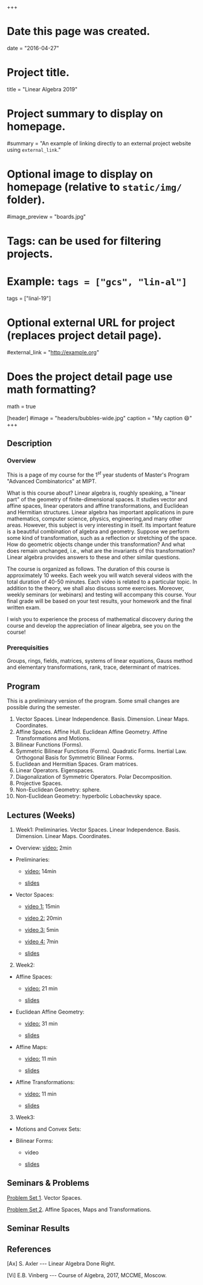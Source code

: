 +++
# Date this page was created.
date = "2016-04-27"

# Project title.
title = "Linear Algebra 2019"

# Project summary to display on homepage.
#summary = "An example of linking directly to an external project website using `external_link`."

# Optional image to display on homepage (relative to `static/img/` folder).
#image_preview = "boards.jpg"

# Tags: can be used for filtering projects.
# Example: `tags = ["gcs", "lin-al"]`
tags = ["linal-19"]

# Optional external URL for project (replaces project detail page).
#external_link = "http://example.org"

# Does the project detail page use math formatting?
math = true

[header]
#image = "headers/bubbles-wide.jpg"
caption = "My caption :smile:"
+++



## Description

### Overview


This is a page of my course for the $1^{st}$ year students of Master's Program "Advanced Combinatorics" at MIPT.

What is this course about? Linear algebra is, roughly speaking, a "linear part" of the geometry of finite-dimensional spaces. It studies vector and affine spaces, linear operators and affine transformations, and Euclidean and Hermitian structures. Linear algebra has important applications in pure mathematics, computer science, physics, engineering,and many other areas. However, this subject is very interesting in itself. Its important feature is a beautiful combination of algebra and geometry. Suppose we perform some kind of transformation, such as a reflection or stretching of the space. How do geometric objects change under this transformation? And what does remain unchanged, i.e., what are the invariants of this transformation? Linear algebra provides answers to these and other similar questions.

The course is organized as follows. The duration of this course is approximately 10 weeks. Each week you will watch several videos with the total duration of 40-50 minutes. Each video is related to a particular topic. In addition to the theory, we shall also discuss some exercises. Moreover, weekly seminars (or webinars) and testing will accompany this course. Your final grade will be based on your test results, your homework and the final written exam.

I wish you to experience the process of mathematical discovery during the course and develop the appreciation of linear algebra, see you on the course!


### Prerequisities

Groups, rings, fields, matrices, systems of linear equations, Gauss method and elementary transformations, rank, trace, determinant of matrices.




## Program

This is a preliminary version of the program. Some small changes are possible during the semester.

1. Vector Spaces. Linear Independence. Basis. Dimension. Linear Maps. Coordinates.
2. Affine Spaces. Affine Hull. Euclidean Affine Geometry. Affine Transformations and Motions.
3. Bilinear Functions (Forms).
4. Symmetric Bilinear Functions (Forms). Quadratic Forms. Inertial Law. Orthogonal Basis for Symmetric Bilinear Forms. 
5. Euclidean and Hermitian Spaces. Gram matrices.
6. Linear Operators. Eigenspaces.
7. Diagonalization of Symmetric Operators. Polar Decomposition.
8. Projective Spaces.
9. Non-Euclidean Geometry: sphere.
10. Non-Euclidean Geometry: hyperbolic Lobachevsky space. 

## Lectures (Weeks)

1. Week1: Preliminaries. Vector Spaces. Linear Independence. Basis. Dimension. Linear Maps. Coordinates.

  - Overview: [video:](https://drive.google.com/open?id=14EhIg8xC5tdWFNvg7z9bMUR2Ga2BmdJS) 2min
  
  - Preliminaries: 
    
      + [video:](https://drive.google.com/open?id=1c5HGBmk3aC7VQPSaMakeujZyMYuC7DxD) 14min
    
      + [slides](Preliminaries.pdf)
  
  - Vector Spaces:
    
      + [video 1:](https://drive.google.com/open?id=10gXaqtOVew0PuxqzJAdbSqVr78kUQIEH) 15min
    
      + [video 2:](https://drive.google.com/open?id=198UGEKh02KFiR6fJjM5PM6hGH0qe6AMA) 20min
    
      + [video 3:](https://drive.google.com/open?id=1WwplLSVWWgI-6AMPu48L0HEIIcenbhxy) 5min

      + [video 4:](https://drive.google.com/open?id=19NsXVAumF8YBdQMBEJs2t_pPgKGngZUd) 7min

      + [slides](Vector-Spaces.pdf)

2. Week2:
  
  - Affine Spaces:
      
      + [video:](https://drive.google.com/open?id=1bORHzbg0Hr0a3eH8JC8c7dtyA8CbWd67) 21 min

      + [slides](Affine-Spaces.pdf)

  - Euclidean Affine Geometry:

      + [video:](https://drive.google.com/open?id=1nej49JRqE6Vr8P7IQtt8AtbRVGrDJ3oA) 31 min

      + [slides](Euclid-Affine-Geom.pdf)

  - Affine Maps:

      + [video:](https://drive.google.com/open?id=1uTab99eQf0la3no7mz6eZ0TFf9gdrf_c) 11 min

      + [slides](Affine-Maps.pdf)


  - Affine Transformations:

      + [video:](https://drive.google.com/open?id=1W1wU_ZDJcwj9DQu-sLVvML3ee4IPWbS8) 11 min

      + [slides](Affine-Transformations.pdf)
    

3. Week3:


  - Motions and Convex Sets:

  
  - Bilinear Forms:

      + video

      + [slides](Bilinear-Forms.pdf)






## Seminars & Problems

[Problem Set 1](ProblemSet1.pdf). Vector Spaces.

[Problem Set 2](ProblemSet2.pdf). Affine Spaces, Maps and Transformations.


## Seminar Results




## References


[Ax] S. Axler --- Linear Algebra Done Right.

[Vi] E.B. Vinberg --- Course of Algebra, 2017, MCCME, Moscow.


